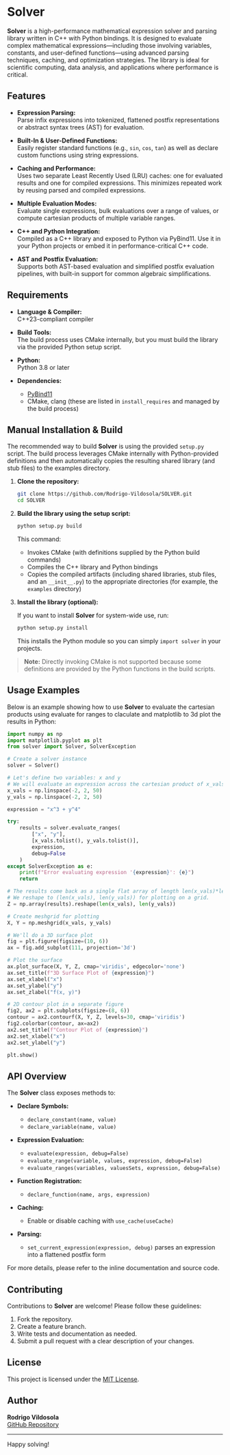 # Solver

**Solver** is a high-performance mathematical expression solver and parsing library written in C++ with Python bindings. It is designed to evaluate complex mathematical expressions—including those involving variables, constants, and user-defined functions—using advanced parsing techniques, caching, and optimization strategies. The library is ideal for scientific computing, data analysis, and applications where performance is critical.

## Features

- **Expression Parsing:**  
  Parse infix expressions into tokenized, flattened postfix representations or abstract syntax trees (AST) for evaluation.
  
- **Built-In & User-Defined Functions:**  
  Easily register standard functions (e.g., `sin`, `cos`, `tan`) as well as declare custom functions using string expressions.

- **Caching and Performance:**  
  Uses two separate Least Recently Used (LRU) caches: one for evaluated results and one for compiled expressions. This minimizes repeated work by reusing parsed and compiled expressions.
  
- **Multiple Evaluation Modes:**  
  Evaluate single expressions, bulk evaluations over a range of values, or compute cartesian products of multiple variable ranges.
  
- **C++ and Python Integration:**  
  Compiled as a C++ library and exposed to Python via PyBind11. Use it in your Python projects or embed it in performance-critical C++ code.

- **AST and Postfix Evaluation:**  
  Supports both AST-based evaluation and simplified postfix evaluation pipelines, with built-in support for common algebraic simplifications.

## Requirements

- **Language & Compiler:**  
  C++23-compliant compiler
  
- **Build Tools:**  
  The build process uses CMake internally, but you must build the library via the provided Python setup script.
  
- **Python:**  
  Python 3.8 or later

- **Dependencies:**  
  - [PyBind11](https://github.com/pybind/pybind11)  
  - CMake, clang (these are listed in `install_requires` and managed by the build process)

## Manual Installation & Build

The recommended way to build **Solver** is using the provided `setup.py` script. The build process leverages CMake internally with Python-provided definitions and then automatically copies the resulting shared library (and stub files) to the examples directory.

1. **Clone the repository:**

   ```bash
   git clone https://github.com/Rodrigo-Vildosola/SOLVER.git
   cd SOLVER
   ```

2. **Build the library using the setup script:**

   ```bash
   python setup.py build
   ```

   This command:
   
   - Invokes CMake (with definitions supplied by the Python build commands)
   - Compiles the C++ library and Python bindings
   - Copies the compiled artifacts (including shared libraries, stub files, and an `__init__.py`) to the appropriate directories (for example, the `examples` directory)

3. **Install the library (optional):**

   If you want to install **Solver** for system-wide use, run:

   ```bash
   python setup.py install
   ```

   This installs the Python module so you can simply `import solver` in your projects.

> **Note:** Directly invoking CMake is not supported because some definitions are provided by the Python functions in the build scripts.

## Usage Examples

Below is an example showing how to use **Solver** to evaluate the cartesian products using evaluate for ranges to claculate and matplotlib to 3d plot the results in Python:

```python
import numpy as np
import matplotlib.pyplot as plt
from solver import Solver, SolverException

# Create a solver instance
solver = Solver()

# Let's define two variables: x and y
# We will evaluate an expression across the cartesian product of x_vals and y_vals.
x_vals = np.linspace(-2, 2, 50)
y_vals = np.linspace(-2, 2, 50)

expression = "x^3 + y^4"

try:
    results = solver.evaluate_ranges(
        ["x", "y"],
        [x_vals.tolist(), y_vals.tolist()],
        expression,
        debug=False
    )
except SolverException as e:
    print(f"Error evaluating expression '{expression}': {e}")
    return

# The results come back as a single flat array of length len(x_vals)*len(y_vals).
# We reshape to (len(x_vals), len(y_vals)) for plotting on a grid.
Z = np.array(results).reshape(len(x_vals), len(y_vals))

# Create meshgrid for plotting
X, Y = np.meshgrid(x_vals, y_vals)

# We'll do a 3D surface plot
fig = plt.figure(figsize=(10, 6))
ax = fig.add_subplot(111, projection='3d')

# Plot the surface
ax.plot_surface(X, Y, Z, cmap='viridis', edgecolor='none')
ax.set_title(f"3D Surface Plot of {expression}")
ax.set_xlabel("x")
ax.set_ylabel("y")
ax.set_zlabel("f(x, y)")

# 2D contour plot in a separate figure
fig2, ax2 = plt.subplots(figsize=(8, 6))
contour = ax2.contourf(X, Y, Z, levels=30, cmap='viridis')
fig2.colorbar(contour, ax=ax2)
ax2.set_title(f"Contour Plot of {expression}")
ax2.set_xlabel("x")
ax2.set_ylabel("y")

plt.show()
```

## API Overview

The **Solver** class exposes methods to:

- **Declare Symbols:**  
  - `declare_constant(name, value)`  
  - `declare_variable(name, value)`

- **Expression Evaluation:**  
  - `evaluate(expression, debug=False)`  
  - `evaluate_range(variable, values, expression, debug=False)`  
  - `evaluate_ranges(variables, valuesSets, expression, debug=False)`

- **Function Registration:**  
  - `declare_function(name, args, expression)`

- **Caching:**  
  - Enable or disable caching with `use_cache(useCache)`  

- **Parsing:**  
  - `set_current_expression(expression, debug)` parses an expression into a flattened postfix form  

For more details, please refer to the inline documentation and source code.

## Contributing

Contributions to **Solver** are welcome! Please follow these guidelines:

1. Fork the repository.
2. Create a feature branch.
3. Write tests and documentation as needed.
4. Submit a pull request with a clear description of your changes.

## License

This project is licensed under the [MIT License](LICENSE).

## Author

**Rodrigo Vildosola**  
[GitHub Repository](https://github.com/Rodrigo-Vildosola/SOLVER)

---

Happy solving!
